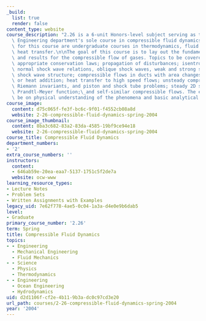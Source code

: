 ```yaml
---
_build:
  list: true
  render: false
content_type: website
course_description: "2.26 is a 6-unit Honors-level subject serving as the Mechanical\
  \ Engineering department's sole course in compressible fluid dynamics. The prerequisites\
  \ for this course are undergraduate courses in thermodynamics, fluid dynamics, and\
  \ heat transfer.\n\nThe goal of this course is to lay out the fundamental concepts\
  \ and results for the compressible flow of gases. Topics to be covered include:\
  \ appropriate conservation laws; propagation of disturbances; isentropic flows;\
  \ normal shock wave relations, oblique shock waves, weak and strong shocks, and\
  \ shock wave structure; compressible flows in ducts with area changes, friction,\
  \ or heat addition; heat transfer to high speed flows; unsteady compressible flows,\
  \ Riemann invariants, and piston and shock tube problems; steady 2D supersonic flow,\
  \ Prandtl-Meyer function;\_and self-similar compressible flows. The emphasis will\
  \ be on physical understanding of the phenomena and basic analytical techniques.\n"
course_image:
  content: d75c065f-fe3f-bc6c-9f01-f4552cb08a8d
  website: 2-26-compressible-fluid-dynamics-spring-2004
course_image_thumbnail:
  content: 8ba3c682-83a2-83da-4585-19bf9ce94e18
  website: 2-26-compressible-fluid-dynamics-spring-2004
course_title: Compressible Fluid Dynamics
department_numbers:
- '2'
extra_course_numbers: ''
instructors:
  content:
  - 646ab59e-20ea-eaa7-5137-1751c5f2de7a
  website: ocw-www
learning_resource_types:
- Lecture Notes
- Problem Sets
- Written Assignments with Examples
legacy_uid: 7e62f778-4ae5-0c04-1a3a-d4e0e9b6dab5
level:
- Graduate
primary_course_number: '2.26'
term: Spring
title: Compressible Fluid Dynamics
topics:
- - Engineering
  - Mechanical Engineering
  - Fluid Mechanics
- - Science
  - Physics
  - Thermodynamics
- - Engineering
  - Ocean Engineering
  - Hydrodynamics
uid: d2d1106f-cf2e-4b11-9b3a-dc0c97cd3e20
url_path: courses/2-26-compressible-fluid-dynamics-spring-2004
year: '2004'
---
```

